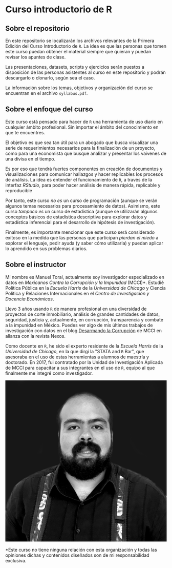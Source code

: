 # Curso introductorio de R

## Sobre el repositorio

En este repositorio se localizarán los archivos relevantes de la Primera Edición del Curso Introductorio de `R`. La idea es que las personas que tomen este curso puedan obtener el material siempre que quieran y puedan revisar los apuntes de clase.

Las presentaciones, datasets, scripts y ejercicios serán puestos a disposición de las personas asistentes al curso en este repositorio y podrán descargarlo o clonarlo, según sea el caso. 

La información sobre los temas, objetivos y organización del curso se encuentran en el archivo `syllabus.pdf`.

## Sobre el enfoque del curso

Este curso está pensado para hacer de `R` una herramienta de uso diario en cualquier ámbito profesional. Sin importar el ámbito del conocimiento en que te encuentres. 

El objetivo es que sea tan útil para un abogado que busca visualizar una serie de requerimientos necesarios para la finalización de un proyecto, como para una economista que busque analizar y presentar los vaivenes de una divisa en el tiempo.

Es por eso que tendrá fuertes componentes en creación de documentos y visualizaciones para comunicar hallazgos y hacer replicables los procesos de análisis. La idea es entender el funcionamiento de `R`, a través de la interfaz *RStudio*, para poder hacer análisis de manera rápida, replicable y reproducible

Por tanto, este curso *no es* un curso de programación (aunque se verán algunos temas necesarios para procesamiento de datos). Asimismo, este curso *tampoco es* un curso de estadística (aunque se utilizarán algunos conceptos básicos de estadística descriptiva para explorar datos y estadística inferencial para el desarrollo de hipótesis de investigación).

Finalmente, es importante mencionar que este curso será considerado exitoso en la medida que las personas que participan *pierdan el miedo* a explorar el lenguaje, pedir ayuda (y saber cómo utilizarla) y puedan aplicar lo aprendido en sus problemas diarios.

## Sobre el instructor

Mi nombre es Manuel Toral, actualmente soy investigador especializado en datos en *Mexicanos Contra la Corrupción y la Impunidad* (MCCI)*. Estudié Política Pública en la *Escuela Harris* de la *Universidad de Chicago* y Ciencia Política y Relaciones Internacionales en el *Centro de Investigación y Docencia Económicas*.

Llevo 3 años usando `R` de manera profesional en una diversidad de proyectos de corte inmobiliario, análisis de grandes cantidades de datos, seguridad, justicia y, actualmente, en corrupción, transparencia y combate a la impunidad en México. Puedes ver algo de mis últimos trabajos de investigación con datos en el blog [Desarmando la Corrupción](https://anticorrupcion.nexos.com.mx/?s=manuel+toral) de MCCI en alianza con la revista Nexos.

Como docente en `R`, he sido el experto residente de la *Escuela Harris* de la *Universidad de Chicago*, en la que dirgí la "STATA and `R` Bar", que asesoraba en el uso de estas herramientas a alumnos de maestría y doctorado. En 2017, fui contratado por la Unidad de Investigación Aplicada de MCCI para capacitar a sus integrantes en el uso de `R`, equipo al que finalmente me integré como investigador. 

![](foto.jpg)

*Este curso no tiene ninguna relación con esta organización y todas las opiniones dichas y contenidos diseñados son de mi responsabilidad exclusiva.